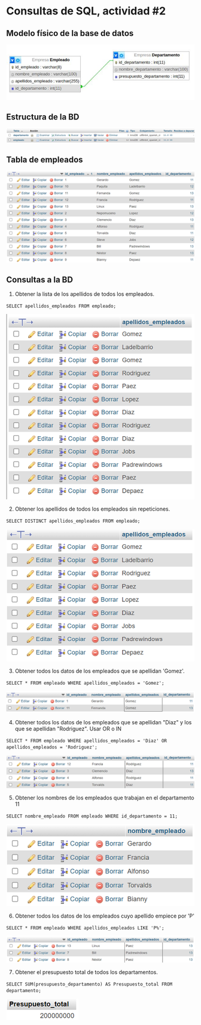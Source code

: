 # Consultas de SQL, actividad #2

## Modelo físico de la base de datos

![Empresa](img/Empresa.jpg "Modelo Físico de la BD")

## Estructura de la BD

![Estructura](img/estructura.png "Estrucutra de la BD")

## Tabla de empleados

![Empleados](img/datos_empleados.png "Datos de la tabla de empleados")

## Consultas a la BD

1. Obtener la lista de los apellidos de todos los empleados.

`SELECT apellidos_empleados FROM empleado;`

![Consulta 1](img/consulta_1.png "Consulta 1")

2. Obtener los apellidos de todos los empleados sin repeticiones.

`SELECT DISTINCT apellidos_empleados FROM empleado;`

![Consulta 2](img/consulta_2.png "Consulta 2")

3. Obtener todos los datos de los empleados que se apellidan 'Gomez'.

`SELECT * FROM empleado WHERE apellidos_empleados = 'Gomez';`

![Consulta 3](img/consulta_3.png "Consulta 3")

4. Obtener todos los datos de los empleados que se apellidan "Diaz" y los que se apellidan "Rodriguez".  Usar OR o IN

`SELECT * FROM empleado WHERE apellidos_empleados = 'Diaz' OR apellidos_empleados = 'Rodriguez';`

![Consulta 4](img/consulta_4.png "Consulta 4")

5. Obtener los nombres de los empleados que trabajan en el departamento 11

`SELECT nombre_empleado FROM empleado WHERE id_departamento = 11;`

![Consulta 5](img/consulta_5.png "Consulta 5")

6. Obtener todos los datos de los empleados cuyo apellido empiece por 'P'

`SELECT * FROM empleado WHERE apellidos_empleados LIKE 'P%';`

![Consulta 6](img/consulta_6.png "Consulta 6")

7. Obtener el presupuesto total de todos los departamentos.

`SELECT SUM(presupuesto_departamento) AS Presupuesto_total FROM departamento;`

![Consulta 7](img/consulta_7.png "Consulta 7")